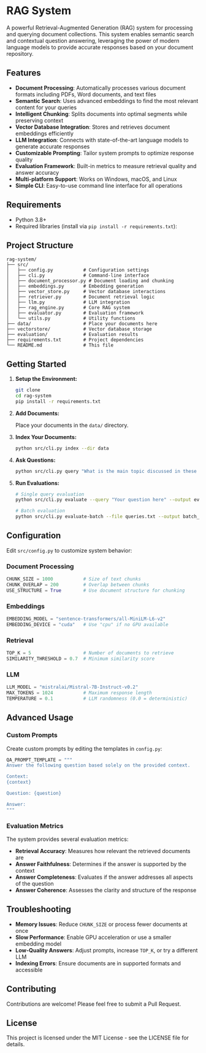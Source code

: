 # RAG System

A powerful Retrieval-Augmented Generation (RAG) system for processing and querying document collections. This system enables semantic search and contextual question answering, leveraging the power of modern language models to provide accurate responses based on your document repository.

## Features

* **Document Processing**: Automatically processes various document formats including PDFs, Word documents, and text files
* **Semantic Search**: Uses advanced embeddings to find the most relevant content for your queries
* **Intelligent Chunking**: Splits documents into optimal segments while preserving context
* **Vector Database Integration**: Stores and retrieves document embeddings efficiently
* **LLM Integration**: Connects with state-of-the-art language models to generate accurate responses
* **Customizable Prompting**: Tailor system prompts to optimize response quality
* **Evaluation Framework**: Built-in metrics to measure retrieval quality and answer accuracy
* **Multi-platform Support**: Works on Windows, macOS, and Linux
* **Simple CLI**: Easy-to-use command line interface for all operations

## Requirements

* Python 3.8+
* Required libraries (install via `pip install -r requirements.txt`):
  


## Project Structure

```
rag-system/
├── src/
│   ├── config.py           # Configuration settings
│   ├── cli.py              # Command-line interface
│   ├── document_processor.py # Document loading and chunking
│   ├── embeddings.py       # Embedding generation
│   ├── vector_store.py     # Vector database interactions
│   ├── retriever.py        # Document retrieval logic
│   ├── llm.py              # LLM integration
│   ├── rag_engine.py       # Core RAG system
│   ├── evaluator.py        # Evaluation framework
│   └── utils.py            # Utility functions
├── data/                   # Place your documents here
├── vectorstore/            # Vector database storage
├── evaluation/             # Evaluation results
├── requirements.txt        # Project dependencies
└── README.md               # This file
```

## Getting Started

1. **Setup the Environment:**

   ```bash
   git clone 
   cd rag-system
   pip install -r requirements.txt
   ```

2. **Add Documents:**
   
   Place your documents in the `data/` directory.

3. **Index Your Documents:**

   ```bash
   python src/cli.py index --dir data
   ```

4. **Ask Questions:**

   ```bash
   python src/cli.py query "What is the main topic discussed in these documents?"
   ```

5. **Run Evaluations:**

   ```bash
   # Single query evaluation
   python src/cli.py evaluate --query "Your question here" --output eval_results.json
   
   # Batch evaluation
   python src/cli.py evaluate-batch --file queries.txt --output batch_results.json
   ```

## Configuration

Edit `src/config.py` to customize system behavior:

### Document Processing
```python
CHUNK_SIZE = 1000           # Size of text chunks
CHUNK_OVERLAP = 200         # Overlap between chunks
USE_STRUCTURE = True        # Use document structure for chunking
```

### Embeddings
```python
EMBEDDING_MODEL = "sentence-transformers/all-MiniLM-L6-v2"
EMBEDDING_DEVICE = "cuda"   # Use "cpu" if no GPU available
```

### Retrieval
```python
TOP_K = 5                   # Number of documents to retrieve
SIMILARITY_THRESHOLD = 0.7  # Minimum similarity score
```

### LLM
```python
LLM_MODEL = "mistralai/Mistral-7B-Instruct-v0.2"
MAX_TOKENS = 1024           # Maximum response length
TEMPERATURE = 0.1           # LLM randomness (0.0 = deterministic)
```

## Advanced Usage

### Custom Prompts

Create custom prompts by editing the templates in `config.py`:

```python
QA_PROMPT_TEMPLATE = """
Answer the following question based solely on the provided context.

Context:
{context}

Question: {question}

Answer:
"""
```

### Evaluation Metrics

The system provides several evaluation metrics:

* **Retrieval Accuracy**: Measures how relevant the retrieved documents are
* **Answer Faithfulness**: Determines if the answer is supported by the context
* **Answer Completeness**: Evaluates if the answer addresses all aspects of the question
* **Answer Coherence**: Assesses the clarity and structure of the response

## Troubleshooting

* **Memory Issues**: Reduce `CHUNK_SIZE` or process fewer documents at once
* **Slow Performance**: Enable GPU acceleration or use a smaller embedding model
* **Low-Quality Answers**: Adjust prompts, increase `TOP_K`, or try a different LLM
* **Indexing Errors**: Ensure documents are in supported formats and accessible

## Contributing

Contributions are welcome! Please feel free to submit a Pull Request.

## License

This project is licensed under the MIT License - see the LICENSE file for details.
